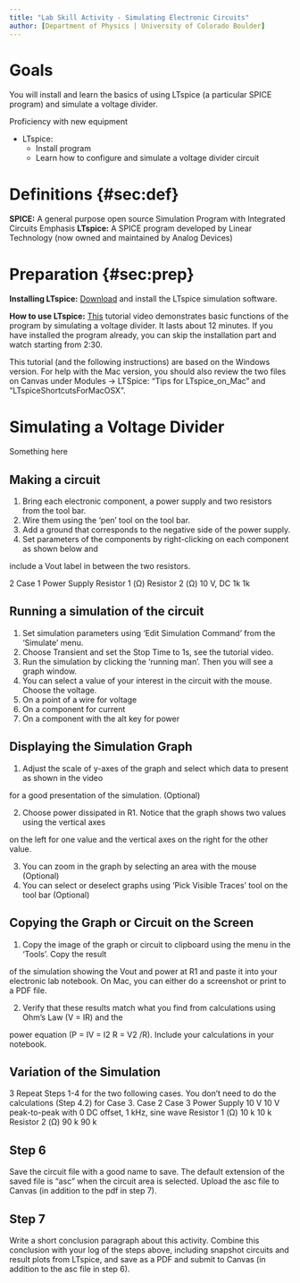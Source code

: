 ```yaml
---
title: "Lab Skill Activity - Simulating Electronic Circuits"
author: [Department of Physics | University of Colorado Boulder]
---
```


# Goals

You will install and learn the basics of using LTspice (a particular SPICE program) and simulate a voltage
divider.

Proficiency with new equipment

- LTspice:
  - Install program
  - Learn how to configure and simulate a voltage divider circuit

# Definitions {#sec:def}

**SPICE:** A general purpose open source Simulation Program with Integrated Circuits Emphasis
**LTspice:** A SPICE program developed by Linear Technology (now owned and maintained by Analog Devices)

# Preparation {#sec:prep}

**Installing LTspice:** [Download](https://www.analog.com/en/design-center/design-tools-and-calculators/ltspice-simulator.html) and install the LTspice simulation software.

**How to use LTspice:** [This](https://www.youtube.com/watch?v=JRcyHuyb1V0) tutorial video demonstrates basic functions of the program by simulating a voltage divider. It lasts about 12 minutes. If you have installed the program already, you can skip the installation part and watch starting from 2:30.

This tutorial (and the following instructions) are based on the Windows version. For help with the Mac version, you should also review the two files on Canvas under Modules -> LTSpice: “Tips for LTspice_on_Mac” and “LTspiceShortcutsForMacOSX”.

# Simulating a Voltage Divider

Something here

## Making a circuit

1. Bring each electronic component, a power supply and two resistors from the tool bar.
2. Wire them using the ‘pen’ tool on the tool bar.
3. Add a ground that corresponds to the negative side of the power supply.
4. Set parameters of the components by right-clicking on each component as shown below and

include a Vout label in between the two resistors.

2
Case 1 Power Supply Resistor 1 (Ω) Resistor 2 (Ω)
10 V, DC 1k 1k

## Running a simulation of the circuit

1. Set simulation parameters using ‘Edit Simulation Command’ from the ‘Simulate’ menu.
2. Choose Transient and set the Stop Time to 1s, see the tutorial video.
3. Run the simulation by clicking the ‘running man’. Then you will see a graph window.
4. You can select a value of your interest in the circuit with the mouse. Choose the voltage.
5. On a point of a wire for voltage
6. On a component for current
7. On a component with the alt key for power

## Displaying the Simulation Graph

1. Adjust the scale of y-axes of the graph and select which data to present as shown in the video

for a good presentation of the simulation. (Optional)

2. Choose power dissipated in R1. Notice that the graph shows two values using the vertical axes

on the left for one value and the vertical axes on the right for the other value.

3. You can zoom in the graph by selecting an area with the mouse (Optional)
4. You can select or deselect graphs using ‘Pick Visible Traces’ tool on the tool bar (Optional)

## Copying the Graph or Circuit on the Screen

1. Copy the image of the graph or circuit to clipboard using the menu in the ‘Tools’. Copy the result

of the simulation showing the Vout and power at R1 and paste it into your electronic lab
notebook. On Mac, you can either do a screenshot or print to a PDF file.

2. Verify that these results match what you find from calculations using Ohm’s Law (V = IR) and the

power equation (P = IV = I2 R = V2 /R). Include your calculations in your notebook.
## Variation of the Simulation

3
Repeat Steps 1-4 for the two following cases. You don’t need to do the calculations (Step 4.2) for Case
3.
Case 2 Case 3
Power Supply 10 V 10 V peak-to-peak with 0 DC offset, 1 kHz, sine wave
Resistor 1 (Ω) 10 k 10 k
Resistor 2 (Ω) 90 k 90 k

## Step 6

Save the circuit file with a good name to save. The default extension of the saved file is “asc” when the
circuit area is selected. Upload the asc file to Canvas (in addition to the pdf in step 7).
## Step 7
Write a short conclusion paragraph about this activity. Combine this conclusion with your log of the
steps above, including snapshot circuits and result plots from LTspice, and save as a PDF and submit to
Canvas (in addition to the asc file in step 6).
